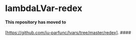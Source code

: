 lambdaLVar-redex
================

#### This repository has moved to
[https://github.com/iu-parfunc/lvars/tree/master/redex]. ####
